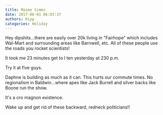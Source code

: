 ```yaml
---
title: Maime Simms
date: 2017-06-01 06:03:37
authors: Ripp
categories: Holiday
---
```


 Hey dipshits...there are easily over 20k living in "Fairhope" which includes Wal-Mart and surrounding areas like Barnwell, etc. All of these people use the roads you rocket scientists! 

It took me 23 minutes get to I ten yesterday at 230 p.m. 

Try it at five guys. 

Daphne is building as much as it can. This hurts our commute times. No regionalism in Baldwin...where apes like Jack Burrell and silver backs like Boone run the show.

It's a cro magnon existence. 

Wake up and get rid of these backward, redneck politicians!!